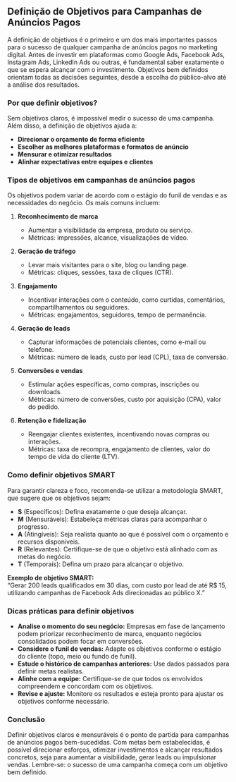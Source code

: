 
## Definição de Objetivos para Campanhas de Anúncios Pagos

A definição de objetivos é o primeiro e um dos mais importantes passos para o sucesso de qualquer campanha de anúncios pagos no marketing digital. Antes de investir em plataformas como Google Ads, Facebook Ads, Instagram Ads, LinkedIn Ads ou outras, é fundamental saber exatamente o que se espera alcançar com o investimento. Objetivos bem definidos orientam todas as decisões seguintes, desde a escolha do público-alvo até a análise dos resultados.

### Por que definir objetivos?

Sem objetivos claros, é impossível medir o sucesso de uma campanha. Além disso, a definição de objetivos ajuda a:

- **Direcionar o orçamento de forma eficiente**
- **Escolher as melhores plataformas e formatos de anúncio**
- **Mensurar e otimizar resultados**
- **Alinhar expectativas entre equipes e clientes**

### Tipos de objetivos em campanhas de anúncios pagos

Os objetivos podem variar de acordo com o estágio do funil de vendas e as necessidades do negócio. Os mais comuns incluem:

1. **Reconhecimento de marca**
   - Aumentar a visibilidade da empresa, produto ou serviço.
   - Métricas: impressões, alcance, visualizações de vídeo.

2. **Geração de tráfego**
   - Levar mais visitantes para o site, blog ou landing page.
   - Métricas: cliques, sessões, taxa de cliques (CTR).

3. **Engajamento**
   - Incentivar interações com o conteúdo, como curtidas, comentários, compartilhamentos ou seguidores.
   - Métricas: engajamentos, seguidores, tempo de permanência.

4. **Geração de leads**
   - Capturar informações de potenciais clientes, como e-mail ou telefone.
   - Métricas: número de leads, custo por lead (CPL), taxa de conversão.

5. **Conversões e vendas**
   - Estimular ações específicas, como compras, inscrições ou downloads.
   - Métricas: número de conversões, custo por aquisição (CPA), valor do pedido.

6. **Retenção e fidelização**
   - Reengajar clientes existentes, incentivando novas compras ou interações.
   - Métricas: taxa de recompra, engajamento de clientes, valor do tempo de vida do cliente (LTV).

### Como definir objetivos SMART

Para garantir clareza e foco, recomenda-se utilizar a metodologia SMART, que sugere que os objetivos sejam:

- **S** (Específicos): Defina exatamente o que deseja alcançar.
- **M** (Mensuráveis): Estabeleça métricas claras para acompanhar o progresso.
- **A** (Atingíveis): Seja realista quanto ao que é possível com o orçamento e recursos disponíveis.
- **R** (Relevantes): Certifique-se de que o objetivo está alinhado com as metas do negócio.
- **T** (Temporais): Defina um prazo para alcançar o objetivo.

**Exemplo de objetivo SMART:**  
“Gerar 200 leads qualificados em 30 dias, com custo por lead de até R$ 15, utilizando campanhas de Facebook Ads direcionadas ao público X.”

### Dicas práticas para definir objetivos

- **Analise o momento do seu negócio:** Empresas em fase de lançamento podem priorizar reconhecimento de marca, enquanto negócios consolidados podem focar em conversões.
- **Considere o funil de vendas:** Adapte os objetivos conforme o estágio do cliente (topo, meio ou fundo de funil).
- **Estude o histórico de campanhas anteriores:** Use dados passados para definir metas realistas.
- **Alinhe com a equipe:** Certifique-se de que todos os envolvidos compreendem e concordam com os objetivos.
- **Revise e ajuste:** Monitore os resultados e esteja pronto para ajustar os objetivos conforme necessário.

### Conclusão

Definir objetivos claros e mensuráveis é o ponto de partida para campanhas de anúncios pagos bem-sucedidas. Com metas bem estabelecidas, é possível direcionar esforços, otimizar investimentos e alcançar resultados concretos, seja para aumentar a visibilidade, gerar leads ou impulsionar vendas. Lembre-se: o sucesso de uma campanha começa com um objetivo bem definido.
```
